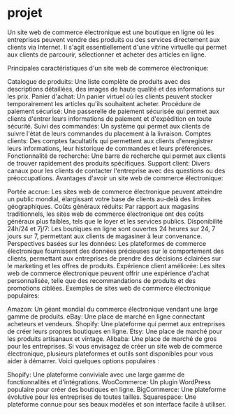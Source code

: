 # projet
Un site web de commerce électronique est une boutique en ligne où les entreprises peuvent vendre des produits ou des services directement aux clients via Internet. Il s'agit essentiellement d'une vitrine virtuelle qui permet aux clients de parcourir, sélectionner et acheter des articles en ligne.

Principales caractéristiques d'un site web de commerce électronique:

Catalogue de produits: Une liste complète de produits avec des descriptions détaillées, des images de haute qualité et des informations sur les prix.
Panier d'achat: Un panier virtuel où les clients peuvent stocker temporairement les articles qu'ils souhaitent acheter.
Procédure de paiement sécurisé: Une passerelle de paiement sécurisée qui permet aux clients d'entrer leurs informations de paiement et d'expédition en toute sécurité.
Suivi des commandes: Un système qui permet aux clients de suivre l'état de leurs commandes du placement à la livraison.
Comptes clients: Des comptes facultatifs qui permettent aux clients d'enregistrer leurs informations, leur historique de commandes et leurs préférences.
Fonctionnalité de recherche: Une barre de recherche qui permet aux clients de trouver rapidement des produits spécifiques.
Support client: Divers canaux pour les clients de contacter l'entreprise avec des questions ou des préoccupations.
Avantages d'avoir un site web de commerce électronique:

Portée accrue: Les sites web de commerce électronique peuvent atteindre un public mondial, élargissant votre base de clients au-delà des limites géographiques.
Coûts généraux réduits: Par rapport aux magasins traditionnels, les sites web de commerce électronique ont des coûts généraux plus faibles, tels que le loyer et les services publics.
Disponibilité 24h/24 et 7j/7: Les boutiques en ligne sont ouvertes 24 heures sur 24, 7 jours sur 7, permettant aux clients de magasiner à leur convenance.
Perspectives basées sur les données: Les plateformes de commerce électronique fournissent des données précieuses sur le comportement des clients, permettant aux entreprises de prendre des décisions éclairées sur le marketing et les offres de produits.
Expérience client améliorée: Les sites web de commerce électronique peuvent offrir une expérience d'achat personnalisée, telle que des recommandations de produits et des promotions ciblées.
Exemples de sites web de commerce électronique populaires:

Amazon: Un géant mondial du commerce électronique vendant une large gamme de produits.
eBay: Une place de marché en ligne connectant acheteurs et vendeurs.
Shopify: Une plateforme qui permet aux entreprises de créer leurs propres boutiques en ligne.
Etsy: Une place de marché pour les produits artisanaux et vintage.
Alibaba: Une place de marché de gros pour les entreprises.
Si vous envisagez de créer un site web de commerce électronique, plusieurs plateformes et outils sont disponibles pour vous aider à démarrer. Voici quelques options populaires :

Shopify: Une plateforme conviviale avec une large gamme de fonctionnalités et d'intégrations.
WooCommerce: Un plugin WordPress populaire pour créer des boutiques en ligne.
BigCommerce: Une plateforme évolutive pour les entreprises de toutes tailles.
Squarespace: Une plateforme connue pour ses beaux modèles et son interface facile à utiliser.
